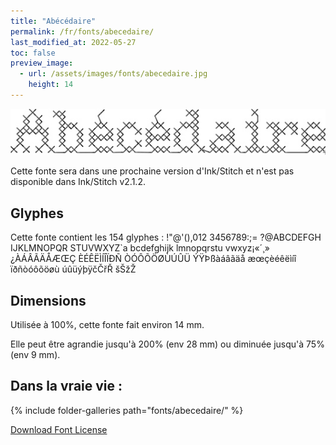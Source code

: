 ```yaml
---
title: "Abécédaire"
permalink: /fr/fonts/abecedaire/
last_modified_at: 2022-05-27
toc: false
preview_image:
  - url: /assets/images/fonts/abecedaire.jpg
    height: 14
---
```


![Abecedaire](/assets/images/fonts/abecedaire.jpg)

Cette fonte sera dans une prochaine version d'Ink/Stitch et n'est pas disponible dans Ink/Stitch v2.1.2.

## Glyphes

Cette fonte contient les 154 glyphes :
!"@'(),012
3456789:;=
?@ABCDEFGH
IJKLMNOPQR
STUVWXYZ`a
bcdefghijk
lmnopqrstu
vwxyz¡«´¸»
¿ÀÁÂÃÄÅÆŒÇ
ÈÉÊËÌÍÎÏÐÑ
ÒÓÔÕÖØÙÚÛÜ
ÝŸÞßàáâãäå
æœçèéêëìíî
ïðñòóôõöøù
úûüýþÿčČřŘ
šŠžŽ

## Dimensions

Utilisée à 100%, cette fonte fait environ 14 mm.

Elle peut être agrandie jusqu'à 200% (env 28 mm) ou diminuée jusqu'à 75% (env 9 mm).

## Dans la vraie vie :

{% include folder-galleries path="fonts/abecedaire/" %}



[Download Font License](https://github.com/inkstitch/inkstitch/tree/main/fonts/abecedaire/LICENSE)
